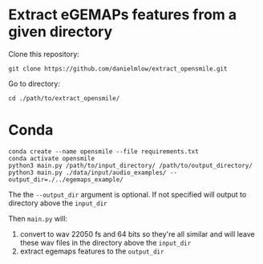 # Extract eGEMAPs features from a given directory


Clone this repository:
```
git clone https://github.com/danielmlow/extract_opensmile.git
```

Go to directory:
```
cd ./path/to/extract_opensmile/
```


# Conda

```
conda create --name opensmile --file requirements.txt
conda activate opensmile
python3 main.py /path/to/input_directory/ /path/to/output_directory/ 
python3 main.py ./data/input/audio_examples/ --output_dir=./../egemaps_example/
```

The the `--output_dir` argument is optional. If not specified will output to directory above the `input_dir`

Then `main.py` will:
1. convert to wav 22050 fs and 64 bits so they're all similar and will leave these wav files in the directory above the `input_dir`
2. extract egemaps features to the `output_dir`

